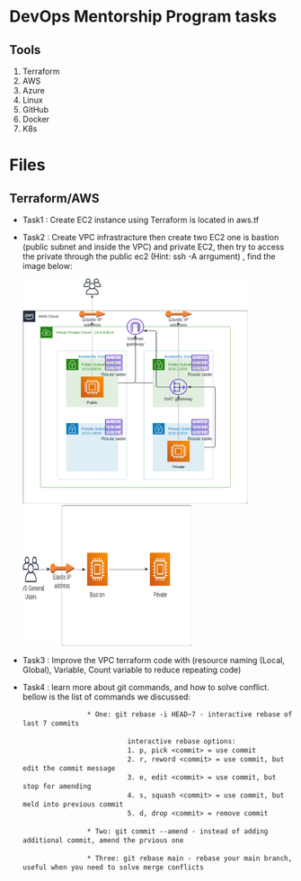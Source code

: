 
# DevOps Mentorship Program tasks

## Tools 

1. Terraform
2. AWS
3. Azure
3. Linux
4. GitHub
6. Docker
7. K8s

# Files 
## Terraform/AWS
* Task1 : Create EC2 instance using Terraform is located in aws.tf 
* Task2 : Create VPC infrastracture then create two EC2 one is bastion (public subnet and inside the VPC) and private EC2, then try to access the private through the public ec2 (Hint: ssh -A arrgument) , find the image below:
&nbsp;<div class="row"><img class="col-md-6" src="https://github.com/mohanedmoh/DevOps-Mentorship-program/blob/main/Images/Task1-AWS-%20VPC.png" data-canonical-src="https://github.com/mohanedmoh/DevOps-Mentorship-program/blob/main/Images/Task1-AWS-%20VPC.png" width="400" height="400" /> &nbsp; <img class="col-md-6" src="https://github.com/mohanedmoh/DevOps-Mentorship-program/blob/main/Images/Task1-Bastion.png" data-canonical-src="https://github.com/mohanedmoh/DevOps-Mentorship-program/blob/main/Images/Task1-Bastion.png" width="300" height="250"/></div>
* Task3 : Improve the VPC terraform code with (resource naming (Local, Global), Variable, Count variable to reduce repeating code) 
* Task4 : learn more about git commands, and how to solve conflict. bellow is the list of commands we discussed:

                      * One: git rebase -i HEAD~7 - interactive rebase of last 7 commits

                                interactive rebase options:
                                1. p, pick <commit> = use commit
                                2. r, reword <commit> = use commit, but edit the commit message
                                3. e, edit <commit> = use commit, but stop for amending
                                4. s, squash <commit> = use commit, but meld into previous commit
                                5. d, drop <commit> = remove commit

                      * Two: git commit --amend - instead of adding additional commit, amend the prvious one

                      * Three: git rebase main - rebase your main branch, useful when you need to solve merge conflicts
